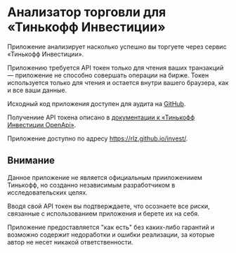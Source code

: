# Анализатор торговли для «Тинькофф Инвестиции»

Приложение анализирует насколько успешно вы торгуете через сервис «Тинькофф Инвестиции».

Приложению требуется API токен только для чтения ваших транзакций — приложение не способно совершать операции на бирже. Токен используется только для чтения и остается внутри вашего браузера, как и все ваши данные.

Исходный код приложения доступен для аудита на [GitHub](https://github.com/rlz/invest).

Получениие API токена описано в [документации к «Тинькофф Инвестиции OpenApi»](https://tinkoffcreditsystems.github.io/invest-openapi/auth/).

Приложение доступно по адресу https://rlz.github.io/invest/.

## Внимание

Данное приложение не является официальным прииложениием Тинькофф, но созданно независимым разработчиком в исследовательских целях.

Вводя свой API токен вы подтверждаете, что осознаете все риски, связанные с использованием приложения и берете их на себя.

Приложение предоставляется "как есть" без каких-либо гарантий и возможно содержит недоработки и ошибки реализации, за которые автор не несет никакой ответственности.
